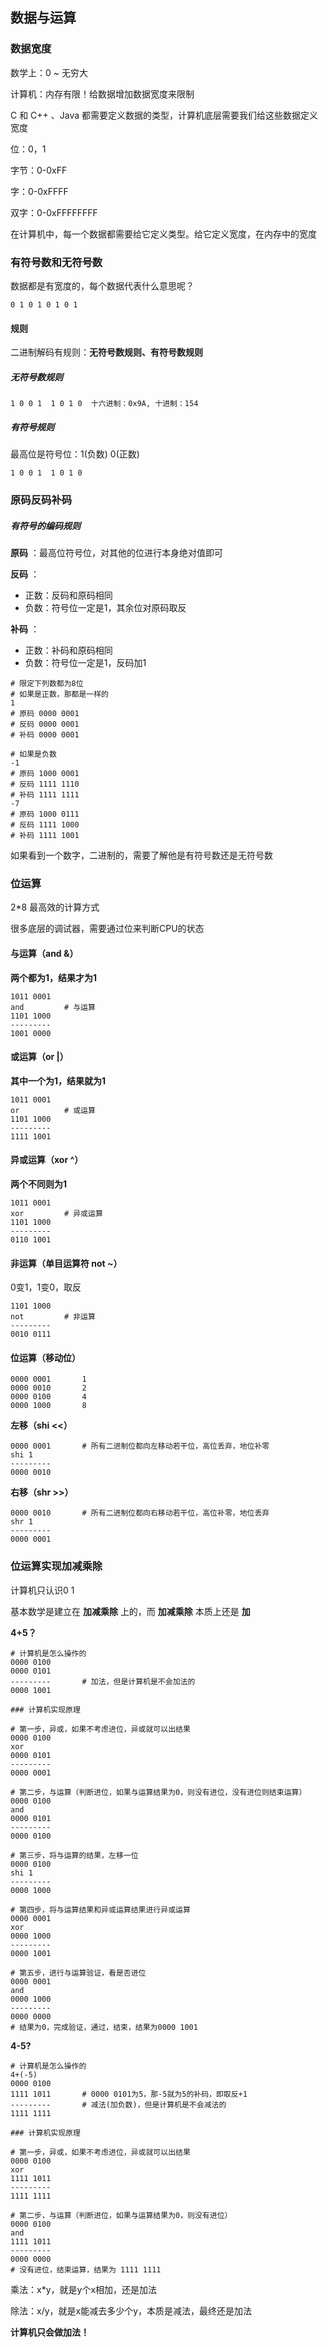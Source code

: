 ## 数据与运算

### 数据宽度

数学上：0 ~ 无穷大

计算机：内存有限！给数据增加数据宽度来限制

C 和 C++ 、Java 都需要定义数据的类型，计算机底层需要我们给这些数据定义宽度

位：0，1

字节：0-0xFF

字：0-0xFFFF

双字：0-0xFFFFFFFF

在计算机中，每一个数据都需要给它定义类型。给它定义宽度，在内存中的宽度



### 有符号数和无符号数

数据都是有宽度的，每个数据代表什么意思呢？

```shell
0 1 0 1 0 1 0 1
```

#### 规则

二进制解码有规则：**无符号数规则、有符号数规则** 

##### 无符号数规则

```shell
1 0 0 1  1 0 1 0  十六进制：0x9A, 十进制：154
```

##### 有符号规则

最高位是符号位：1(负数)    0(正数)

```shell
1 0 0 1  1 0 1 0
```



### 原码反码补码

##### 有符号的编码规则

**原码** ：最高位符号位，对其他的位进行本身绝对值即可

**反码** ：

- 正数：反码和原码相同
- 负数：符号位一定是1，其余位对原码取反

**补码** ：

- 正数：补码和原码相同
- 负数：符号位一定是1，反码加1

```shell
# 限定下列数都为8位
# 如果是正数，那都是一样的
1
# 原码 0000 0001
# 反码 0000 0001
# 补码 0000 0001

# 如果是负数
-1
# 原码 1000 0001
# 反码 1111 1110
# 补码 1111 1111
-7
# 原码 1000 0111
# 反码 1111 1000
# 补码 1111 1001
```

如果看到一个数字，二进制的，需要了解他是有符号数还是无符号数



### 位运算

2*8 最高效的计算方式

很多底层的调试器，需要通过位来判断CPU的状态



#### 与运算（and &）

**两个都为1，结果才为1** 

```shell
1011 0001	
and			# 与运算
1101 1000
---------
1001 0000
```

#### 或运算（or  |）

**其中一个为1，结果就为1** 

```shell
1011 0001	
or			# 或运算
1101 1000
---------
1111 1001
```

#### 异或运算（xor ^）

**两个不同则为1** 

```shell
1011 0001	
xor			# 异或运算
1101 1000
---------
0110 1001
```

#### 非运算（单目运算符  not  ~）

0变1，1变0，取反

```shell
1101 1000
not			# 非运算
---------
0010 0111
```

#### 位运算（移动位）

```shell
0000 0001		1
0000 0010		2
0000 0100		4
0000 1000		8
```

**左移（shi <<）**

```shell
0000 0001		# 所有二进制位都向左移动若干位，高位丢弃，地位补零
shi 1
---------
0000 0010
```

**右移（shr >>）** 

```shell
0000 0010		# 所有二进制位都向右移动若干位，高位补零，地位丢弃
shr 1
---------
0000 0001
```



### 位运算实现加减乘除

计算机只认识0 1

基本数学是建立在 **加减乘除** 上的，而 **加减乘除** 本质上还是 **加** 

**4+5？** 

```shell
# 计算机是怎么操作的
0000 0100
0000 0101
---------		# 加法，但是计算机是不会加法的
0000 1001

### 计算机实现原理

# 第一步，异或，如果不考虑进位，异或就可以出结果
0000 0100
xor
0000 0101
---------
0000 0001

# 第二步，与运算（判断进位，如果与运算结果为0，则没有进位，没有进位则结束运算）
0000 0100
and
0000 0101
---------
0000 0100

# 第三步，将与运算的结果，左移一位
0000 0100
shi 1
---------
0000 1000

# 第四步，将与运算结果和异或运算结果进行异或运算
0000 0001
xor
0000 1000
---------
0000 1001

# 第五步，进行与运算验证，看是否进位
0000 0001
and
0000 1000
---------
0000 0000
# 结果为0，完成验证，通过，结束，结果为0000 1001
```

**4-5?** 

```shell
# 计算机是怎么操作的
4+(-5)
0000 0100
1111 1011		# 0000 0101为5，那-5就为5的补码，即取反+1
---------		# 减法(加负数)，但是计算机是不会减法的
1111 1111

### 计算机实现原理

# 第一步，异或，如果不考虑进位，异或就可以出结果
0000 0100
xor
1111 1011
---------
1111 1111

# 第二步，与运算（判断进位，如果与运算结果为0，则没有进位）
0000 0100
and
1111 1011
---------
0000 0000
# 没有进位，结束运算，结果为 1111 1111
```

乘法：x*y，就是y个x相加，还是加法

除法：x/y，就是x能减去多少个y，本质是减法，最终还是加法

**计算机只会做加法！** 